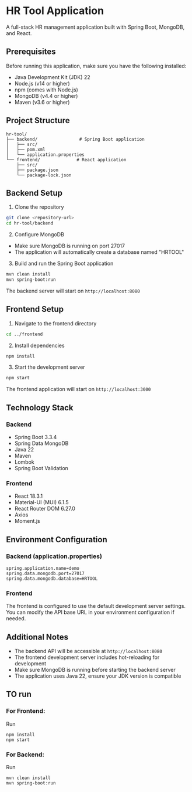 # HR Tool Application

A full-stack HR management application built with Spring Boot, MongoDB, and React.

## Prerequisites

Before running this application, make sure you have the following installed:
- Java Development Kit (JDK) 22
- Node.js (v14 or higher)
- npm (comes with Node.js)
- MongoDB (v4.4 or higher)
- Maven (v3.6 or higher)

## Project Structure

```
hr-tool/
├── backend/                # Spring Boot application
│   ├── src/
│   ├── pom.xml
│   └── application.properties
└── frontend/              # React application
    ├── src/
    ├── package.json
    └── package-lock.json
```

## Backend Setup

1. Clone the repository
```bash
git clone <repository-url>
cd hr-tool/backend
```

2. Configure MongoDB
- Make sure MongoDB is running on port 27017
- The application will automatically create a database named "HRTOOL"

3. Build and run the Spring Boot application
```bash
mvn clean install
mvn spring-boot:run
```

The backend server will start on `http://localhost:8080`

## Frontend Setup

1. Navigate to the frontend directory
```bash
cd ../frontend
```

2. Install dependencies
```bash
npm install
```

3. Start the development server
```bash
npm start
```

The frontend application will start on `http://localhost:3000`

## Technology Stack

### Backend
- Spring Boot 3.3.4
- Spring Data MongoDB
- Java 22
- Maven
- Lombok
- Spring Boot Validation

### Frontend
- React 18.3.1
- Material-UI (MUI) 6.1.5
- React Router DOM 6.27.0
- Axios
- Moment.js

## Environment Configuration

### Backend (application.properties)
```properties
spring.application.name=demo
spring.data.mongodb.port=27017
spring.data.mongodb.database=HRTOOL
```

### Frontend
The frontend is configured to use the default development server settings. You can modify the API base URL in your environment configuration if needed.

## Additional Notes

- The backend API will be accessible at `http://localhost:8080`
- The frontend development server includes hot-reloading for development
- Make sure MongoDB is running before starting the backend server
- The application uses Java 22, ensure your JDK version is compatible

## TO run

### For Frontend:

Run 
```
npm install
npm start
```



### For Backend:

Run
```
mvn clean install
mvn spring-boot:run







